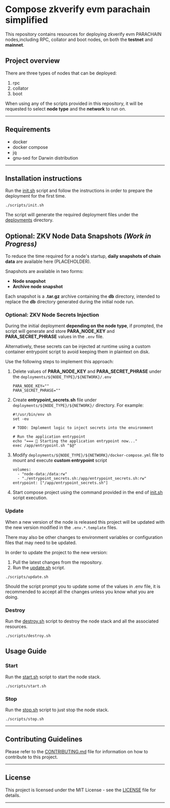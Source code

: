 # Compose zkverify evm parachain simplified

This repository contains resources for deploying zkverify evm PARACHAIN nodes,including RPC, collator and boot nodes, on both the **testnet** and **mainnet**.


## Project overview

There are three types of nodes that can be deployed:

1. rpc
2. collator
3. boot

When using any of the scripts provided in this repository, it will be requested to select **node type** and the **network** to run on.

---

## Requirements

* docker
* docker compose
* jq
* gnu-sed for Darwin distribution

---

## Installation instructions

Run the [init.sh](./scripts/init.sh) script and follow the instructions in order to prepare the deployment for the first time.

```shell
./scripts/init.sh
```

The script will generate the required deployment files under the [deployments](deployments) directory.

## Optional: ZKV Node Data Snapshots _(Work in Progress)_

To reduce the time required for a node's startup, **daily snapshots of chain data** are available here (PLACEHOLDER).

Snapshots are available in two forms:

- **Node snapshot**
- **Archive node snapshot**

Each snapshot is a **.tar.gz** archive containing the **db** directory, intended to replace the **db** directory generated during the initial node run.

### Optional: ZKV Node Secrets Injection

During the initial deployment **depending on the node type**, if prompted, the script will generate and store **PARA_NODE_KEY** and **PARA_SECRET_PHRASE** values in the `.env` file.

Alternatively, these secrets can be injected at runtime using a custom container entrypoint script to avoid keeping them in plaintext on disk.

Use the following steps to implement this approach:

1. Delete values of **PARA_NODE_KEY** and **PARA_SECRET_PHRASE** under the `deployments/${NODE_TYPE}/${NETWORK}/.env`
    ```bazaar
    PARA_NODE_KEY=""
    PARA_SECRET_PHRASE=""
    ```
2. Create **entrypoint_secrets.sh** file under `deployments/${NODE_TYPE}/${NETWORK}/` directory. For example:
    ```
    #!/usr/bin/env sh
    set -eu
    
    # TODO: Implement logic to inject secrets into the environment
   
    # Run the application entrypoint
    echo "=== 🚀 Starting the application entrypoint now..."
    exec /app/entrypoint.sh "$@"
    ```
3. Modify `deployments/${NODE_TYPE}/${NETWORK}/docker-compose.yml` file to mount and execute **custom entrypoint** script
    ```
    volumes:
      - "node-data:/data:rw"
      - "./entrypoint_secrets.sh:/app/entrypoint_secrets.sh:rw"
    entrypoint: ["/app/entrypoint_secrets.sh"]
    ```
4. Start compose project using the command provided in the end of [init.sh](./scripts/init.sh) script execution.

### Update

When a new version of the node is released this project will be updated with the new version modified in the `.env.*.template` files.

There may also be other changes to environment variables or configuration files that may need to be updated.

In order to update the project to the new version:

1. Pull the latest changes from the repository.
2. Run the [update.sh](./scripts/update.sh) script.

```shell
./scripts/update.sh
```

Should the script prompt you to update some of the values in .env file, it is recommended to accept all the changes
unless you know what you are doing.

### Destroy

Run the [destroy.sh](./scripts/destroy.sh) script to destroy the node stack and all the associated resources.

```shell
./scripts/destroy.sh
```

## Usage Guide

### Start

Run the [start.sh](./scripts/start.sh) script to start the node stack.

```shell
./scripts/start.sh
```

### Stop

Run the [stop.sh](./scripts/stop.sh) script to just stop the node stack.

```shell
./scripts/stop.sh
```

---

## Contributing Guidelines

Please refer to the [CONTRIBUTING.md](CONTRIBUTING.md) file for information on how to contribute to this project.

---

## License

This project is licensed under the MIT License - see the [LICENSE](LICENSE) file for details.

---

